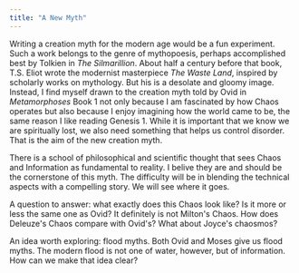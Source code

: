 ```yaml
---
title: "A New Myth"
---
```


Writing a creation myth for the modern age would be a fun experiment. Such a work belongs to the genre of mythopoesis, perhaps accomplished best by Tolkien in _The Silmarillion_. About half a century before that book, T.S. Eliot wrote the modernist masterpiece _The Waste Land_, inspired by scholarly works on mythology. But his is a desolate and gloomy image. Instead, I find myself drawn to the creation myth told by Ovid in _Metamorphoses_ Book 1 not only because I am fascinated by how Chaos operates but also because I enjoy imagining how the world came to be, the same reason I like reading Genesis 1. While it is important that we know we are spiritually lost, we also need something that helps us control disorder. That is the aim of the new creation myth.

There is a school of philosophical and scientific thought that sees Chaos and Information as fundamental to reality. I belive they are and should be the cornerstone of this myth. The difficulty will be in blending the technical aspects with a compelling story. We will see where it goes.

A question to answer: what exactly does this Chaos look like? Is it more or less the same one as Ovid? It definitely is not Milton's Chaos. How does Deleuze's Chaos compare with Ovid's? What about Joyce's chaosmos?

An idea worth exploring: flood myths. Both Ovid and Moses give us flood myths. The modern flood is not one of water, however, but of information. How can we make that idea clear?